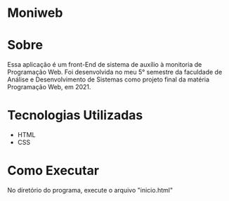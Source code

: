 # Moniweb


# Sobre
Essa aplicação é um front-End de sistema de auxílio à monitoria de Programação Web. Foi desenvolvida no meu 5° semestre da faculdade de Análise e Desenvolvimento de Sistemas como projeto final da matéria Programação Web, em 2021.

# Tecnologias Utilizadas
* HTML
* CSS

# Como Executar
No diretório do programa, execute o arquivo "inicio.html"


